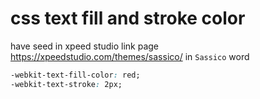 # css text fill and stroke color

have seed in xpeed studio link page
https://xpeedstudio.com/themes/sassico/ in `Sassico` word


~~~css
-webkit-text-fill-color: red;
-webkit-text-stroke: 2px;
~~~